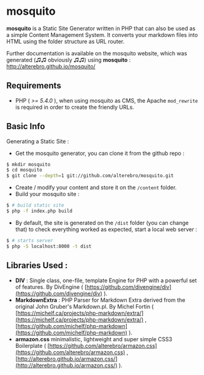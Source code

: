 # mosquito

**mosquito** is a Static Site Generator written in PHP that can also be used as a simple Content Management System. It converts your markdown files into HTML using the folder structure as URL router.

Further documentation is available on the mosquito website, which was generated (♫♫ obviously ♫♫) using **mosquito** : http://alterebro.github.io/mosquito/

## Requirements

- PHP ( *>= 5.4.0* ), when using mosquito as CMS, the Apache `mod_rewrite` is required in order to create the friendly URLs.

## Basic Info

Generating a Static Site :

- Get the mosquito generator, you can clone it from the github repo :

```bash
$ mkdir mosquito
$ cd mosquito
$ git clone --depth=1 git://github.com/alterebro/mosquito.git
```

- Create / modify your content and store it on the `/content` folder.
- Build your mosquito site :

```bash
$ # build static site
$ php -f index.php build
```
- By default, the site is generated on the `/dist` folder (you can change that) to check everything worked as expected, start a local web server :

```bash
$ # starts server
$ php -S localhost:8000 -t dist 	
```

## Libraries Used :

- **DIV** : Single class, one-file, template Engine for PHP with a powerful set of features. By DivEngine ( [https://github.com/divengine/div](https://github.com/divengine/div) ).
- **MarkdownExtra** : PHP Parser for Markdown Extra derived from the original John Gruber's Markdown.pl. By Michel Fortin ( [https://michelf.ca/projects/php-markdown/extra/](https://michelf.ca/projects/php-markdown/extra/) ,
[https://github.com/michelf/php-markdown](https://github.com/michelf/php-markdown) ).
- **armazon.css** minimalistic, lightweight and super simple CSS3 Boilerplate ( [https://github.com/alterebro/armazon.css](https://github.com/alterebro/armazon.css) , [http://alterebro.github.io/armazon.css/](http://alterebro.github.io/armazon.css/) ).
